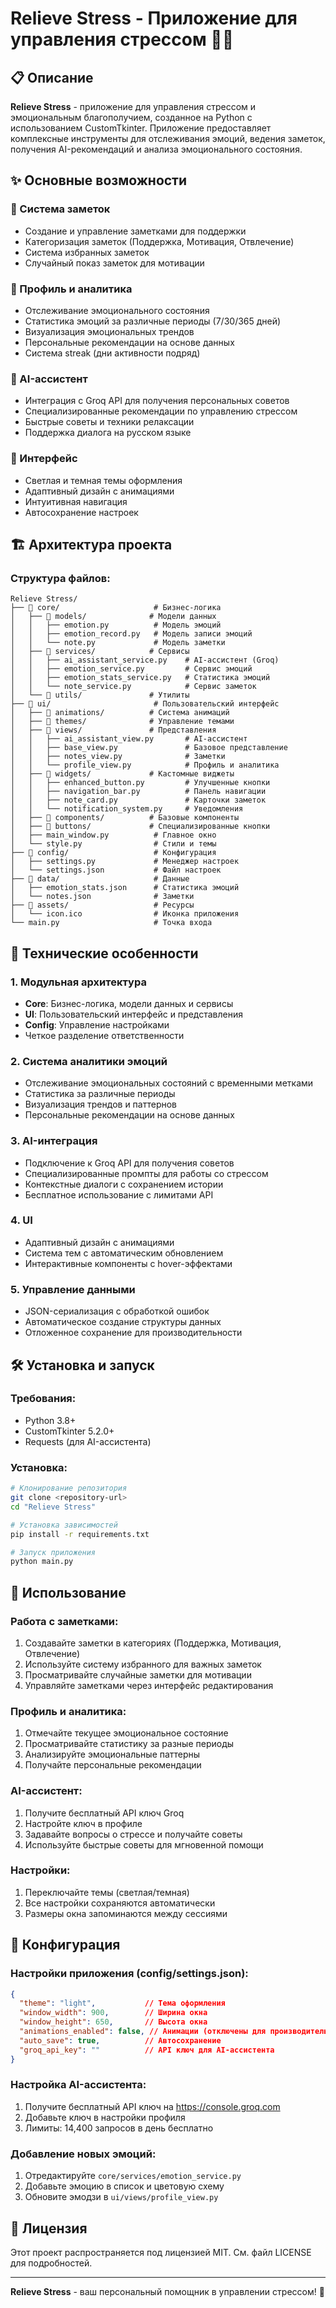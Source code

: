 # Relieve Stress - Приложение для управления стрессом 🧘‍♀️

## 📋 Описание

**Relieve Stress** - приложение для управления стрессом и эмоциональным благополучием, созданное на Python с использованием CustomTkinter. Приложение предоставляет комплексные инструменты для отслеживания эмоций, ведения заметок, получения AI-рекомендаций и анализа эмоционального состояния.

## ✨ Основные возможности

### 📝 Система заметок
- Создание и управление заметками для поддержки
- Категоризация заметок (Поддержка, Мотивация, Отвлечение)
- Система избранных заметок
- Случайный показ заметок для мотивации

### 👤 Профиль и аналитика
- Отслеживание эмоционального состояния
- Статистика эмоций за различные периоды (7/30/365 дней)
- Визуализация эмоциональных трендов
- Персональные рекомендации на основе данных
- Система streak (дни активности подряд)

### 🤖 AI-ассистент
- Интеграция с Groq API для получения персональных советов
- Специализированные рекомендации по управлению стрессом
- Быстрые советы и техники релаксации
- Поддержка диалога на русском языке

### 🎨 Интерфейс
- Светлая и темная темы оформления
- Адаптивный дизайн с анимациями
- Интуитивная навигация
- Автосохранение настроек

## 🏗️ Архитектура проекта

### Структура файлов:

```
Relieve Stress/
├── 📁 core/                     # Бизнес-логика
│   ├── 📁 models/              # Модели данных
│   │   ├── emotion.py          # Модель эмоций
│   │   ├── emotion_record.py   # Модель записи эмоций
│   │   └── note.py             # Модель заметки
│   ├── 📁 services/            # Сервисы
│   │   ├── ai_assistant_service.py    # AI-ассистент (Groq)
│   │   ├── emotion_service.py         # Сервис эмоций
│   │   ├── emotion_stats_service.py   # Статистика эмоций
│   │   └── note_service.py            # Сервис заметок
│   └── 📁 utils/               # Утилиты
├── 📁 ui/                       # Пользовательский интерфейс
│   ├── 📁 animations/          # Система анимаций
│   ├── 📁 themes/              # Управление темами
│   ├── 📁 views/               # Представления
│   │   ├── ai_assistant_view.py       # AI-ассистент
│   │   ├── base_view.py               # Базовое представление
│   │   ├── notes_view.py              # Заметки
│   │   └── profile_view.py            # Профиль и аналитика
│   ├── 📁 widgets/             # Кастомные виджеты
│   │   ├── enhanced_button.py         # Улучшенные кнопки
│   │   ├── navigation_bar.py          # Панель навигации
│   │   ├── note_card.py               # Карточки заметок
│   │   └── notification_system.py     # Уведомления
│   ├── 📁 components/          # Базовые компоненты
│   ├── 📁 buttons/             # Специализированные кнопки
│   ├── main_window.py          # Главное окно
│   └── style.py                # Стили и темы
├── 📁 config/                   # Конфигурация
│   ├── settings.py             # Менеджер настроек
│   └── settings.json           # Файл настроек
├── 📁 data/                     # Данные
│   ├── emotion_stats.json      # Статистика эмоций
│   └── notes.json              # Заметки
├── 📁 assets/                   # Ресурсы
│   └── icon.ico                # Иконка приложения
└── main.py                     # Точка входа
```

## 🚀 Технические особенности

### 1. **Модульная архитектура**
- **Core**: Бизнес-логика, модели данных и сервисы
- **UI**: Пользовательский интерфейс и представления
- **Config**: Управление настройками
- Четкое разделение ответственности

### 2. **Система аналитики эмоций**
- Отслеживание эмоциональных состояний с временными метками
- Статистика за различные периоды
- Визуализация трендов и паттернов
- Персональные рекомендации на основе данных

### 3. **AI-интеграция**
- Подключение к Groq API для получения советов
- Специализированные промпты для работы со стрессом
- Контекстные диалоги с сохранением истории
- Бесплатное использование с лимитами API

### 4. **UI**
- Адаптивный дизайн с анимациями
- Система тем с автоматическим обновлением
- Интерактивные компоненты с hover-эффектами

### 5. **Управление данными**
- JSON-сериализация с обработкой ошибок
- Автоматическое создание структуры данных
- Отложенное сохранение для производительности

## 🛠️ Установка и запуск

### Требования:
- Python 3.8+
- CustomTkinter 5.2.0+
- Requests (для AI-ассистента)

### Установка:
```bash
# Клонирование репозитория
git clone <repository-url>
cd "Relieve Stress"

# Установка зависимостей
pip install -r requirements.txt

# Запуск приложения
python main.py
```

## 📖 Использование

### Работа с заметками:
1. Создавайте заметки в категориях (Поддержка, Мотивация, Отвлечение)
2. Используйте систему избранного для важных заметок
3. Просматривайте случайные заметки для мотивации
4. Управляйте заметками через интерфейс редактирования

### Профиль и аналитика:
1. Отмечайте текущее эмоциональное состояние
2. Просматривайте статистику за разные периоды
3. Анализируйте эмоциональные паттерны
4. Получайте персональные рекомендации

### AI-ассистент:
1. Получите бесплатный API ключ Groq
2. Настройте ключ в профиле
3. Задавайте вопросы о стрессе и получайте советы
4. Используйте быстрые советы для мгновенной помощи

### Настройки:
1. Переключайте темы (светлая/темная)
2. Все настройки сохраняются автоматически
3. Размеры окна запоминаются между сессиями

## 🔧 Конфигурация

### Настройки приложения (config/settings.json):
```json
{
  "theme": "light",           // Тема оформления
  "window_width": 900,        // Ширина окна
  "window_height": 650,       // Высота окна
  "animations_enabled": false, // Анимации (отключены для производительности)
  "auto_save": true,          // Автосохранение
  "groq_api_key": ""          // API ключ для AI-ассистента
}
```

### Настройка AI-ассистента:
1. Получите бесплатный API ключ на https://console.groq.com
2. Добавьте ключ в настройки профиля
3. Лимиты: 14,400 запросов в день бесплатно

### Добавление новых эмоций:
1. Отредактируйте `core/services/emotion_service.py`
2. Добавьте эмоцию в список и цветовую схему
3. Обновите эмодзи в `ui/views/profile_view.py`

## 📄 Лицензия

Этот проект распространяется под лицензией MIT. См. файл LICENSE для подробностей.

---

**Relieve Stress** - ваш персональный помощник в управлении стрессом! 🌟
